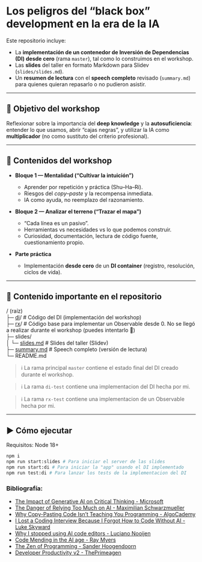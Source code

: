 # Los peligros del “black box” development en la era de la IA

Este repositorio incluye:
- La **implementación de un contenedor de Inversión de Dependencias (DI) desde cero** (rama `master`), tal como lo construimos en el workshop.
- Las **slides** del taller en formato Markdown para Slidev (`slides/slides.md`).
- Un **resumen de lectura** con el **speech completo** revisado (`summary.md`) para quienes quieran repasarlo o no pudieron asistir.

---

## 🎯 Objetivo del workshop

Reflexionar sobre la importancia del **deep knowledge** y la **autosuficiencia**: entender lo que usamos, abrir “cajas negras”, y utilizar la IA como **multiplicador** (no como sustituto del criterio profesional).

---

## 🧩 Contenidos del workshop

- **Bloque 1 — Mentalidad (“Cultivar la intuición”)**
  - Aprender por repetición y práctica (Shu–Ha–Ri).
  - Riesgos del *copy–paste* y la recompensa inmediata.
  - IA como ayuda, no reemplazo del razonamiento.

- **Bloque 2 — Analizar el terreno (“Trazar el mapa”)**
  - “Cada línea es un pasivo”.
  - Herramientas vs necesidades vs lo que podemos construir.
  - Curiosidad, documentación, lectura de código fuente, cuestionamiento propio.

- **Parte práctica**
  - Implementación **desde cero** de un **DI container** (registro, resolución, ciclos de vida).

---


## 📂 Contenido importante en el repositorio

/ (raíz)<br>
├─ [di](di/)/ # Código del DI (implementación del workshop)<br>
├─ [rx](rx/)/ # Código base para implementar un Observable desde 0. No se llegó a realizar durante el workshop (puedes intentarlo 👀)<br>
├─ slides/<br>
│ └─ [slides.md](slides/slides.md) # Slides del taller (Slidev)<br>
├─ [summary.md](summary.md) # Speech completo (versión de lectura)<br>
└─ README.md

> ℹ️ La rama principal `master` contiene el estado final del DI creado durante el workshop.

> ℹ️ La rama `di-test` contiene una implementacion del DI hecha por mi.

> ℹ️ La rama `rx-test` contiene una implementacion de un Observable hecha por mi.

---

## ▶️ Cómo ejecutar

Requisitos: Node 18+

```bash
npm i
npm run start:slides # Para iniciar el server de las slides
npm run start:di # Para iniciar la "app" usando el DI implementado
npm run test:di # Para lanzar los tests de la implementacion del DI
```

### Bibliografía:
- [The Impact of Generative AI on Critical Thinking - Microsoft](https://www.microsoft.com/en-us/research/wp-content/uploads/2025/01/lee_2025_ai_critical_thinking_survey.pdf) 
- [The Danger of Relying Too Much on AI - Maximilian Schwarzmueller](https://maximilian-schwarzmueller.com/articles/the-danger-of-relying-too-much-on-ai/) 
- [Why Copy-Pasting Code Isn’t Teaching You Programming - AlgoCademy](https://algocademy.com/blog/why-copy-pasting-code-isnt-teaching-you-programming/) 
- [I Lost a Coding Interview Because I Forgot How to Code Without AI - Luke Skyward](https://medium.com/@datasciencedisciple/i-lost-a-coding-interview-because-i-forgot-how-to-code-without-ai-e23536d899b2) 
- [Why I stopped using AI code editors - Luciano Nooijen](https://lucianonooijen.com/blog/why-i-stopped-using-ai-code-editors/) 
- [Code Mending in the AI age - Ray Myers](https://www.youtube.com/watch?v=-r1yB6wCRP8) 
- [The Zen of Programming - Sander Hoogendoorn](https://www.youtube.com/watch?v=syGnlE_oosM) 
- [Developer Productivity v2 - ThePrimeagen](https://www.youtube.com/watch?v=03KsS09YS4E) 
